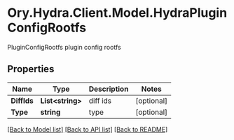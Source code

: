 # Ory.Hydra.Client.Model.HydraPluginConfigRootfs
PluginConfigRootfs plugin config rootfs

## Properties

Name | Type | Description | Notes
------------ | ------------- | ------------- | -------------
**DiffIds** | **List&lt;string&gt;** | diff ids | [optional] 
**Type** | **string** | type | [optional] 

[[Back to Model list]](../README.md#documentation-for-models) [[Back to API list]](../README.md#documentation-for-api-endpoints) [[Back to README]](../README.md)

